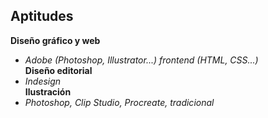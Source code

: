 ## Aptitudes
**Diseño gráfico y web** <br>
 - *Adobe (Photoshop, Illustrator...) frontend (HTML, CSS...)* <br>
 **Diseño editorial** <br>
 - *Indesign* <br>
**Ilustración** <br>
- *Photoshop, Clip Studio, Procreate, tradicional*
